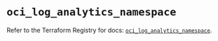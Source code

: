 # `oci_log_analytics_namespace`

Refer to the Terraform Registry for docs: [`oci_log_analytics_namespace`](https://registry.terraform.io/providers/hashicorp/oci/7.19.0/docs/resources/log_analytics_namespace).
